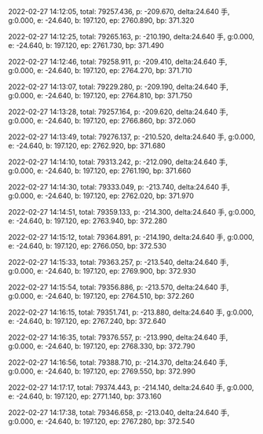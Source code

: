 2022-02-27 14:12:05, total: 79257.436, p: -209.670, delta:24.640 手, g:0.000, e: -24.640, b: 197.120, ep: 2760.890, bp: 371.320

2022-02-27 14:12:25, total: 79265.163, p: -210.190, delta:24.640 手, g:0.000, e: -24.640, b: 197.120, ep: 2761.730, bp: 371.490

2022-02-27 14:12:46, total: 79258.911, p: -209.410, delta:24.640 手, g:0.000, e: -24.640, b: 197.120, ep: 2764.270, bp: 371.710

2022-02-27 14:13:07, total: 79229.280, p: -209.190, delta:24.640 手, g:0.000, e: -24.640, b: 197.120, ep: 2764.810, bp: 371.750

2022-02-27 14:13:28, total: 79257.164, p: -209.620, delta:24.640 手, g:0.000, e: -24.640, b: 197.120, ep: 2766.860, bp: 372.060

2022-02-27 14:13:49, total: 79276.137, p: -210.520, delta:24.640 手, g:0.000, e: -24.640, b: 197.120, ep: 2762.920, bp: 371.680

2022-02-27 14:14:10, total: 79313.242, p: -212.090, delta:24.640 手, g:0.000, e: -24.640, b: 197.120, ep: 2761.190, bp: 371.660

2022-02-27 14:14:30, total: 79333.049, p: -213.740, delta:24.640 手, g:0.000, e: -24.640, b: 197.120, ep: 2762.020, bp: 371.970

2022-02-27 14:14:51, total: 79359.133, p: -214.300, delta:24.640 手, g:0.000, e: -24.640, b: 197.120, ep: 2763.940, bp: 372.280

2022-02-27 14:15:12, total: 79364.891, p: -214.190, delta:24.640 手, g:0.000, e: -24.640, b: 197.120, ep: 2766.050, bp: 372.530

2022-02-27 14:15:33, total: 79363.257, p: -213.540, delta:24.640 手, g:0.000, e: -24.640, b: 197.120, ep: 2769.900, bp: 372.930

2022-02-27 14:15:54, total: 79356.886, p: -213.570, delta:24.640 手, g:0.000, e: -24.640, b: 197.120, ep: 2764.510, bp: 372.260

2022-02-27 14:16:15, total: 79351.741, p: -213.880, delta:24.640 手, g:0.000, e: -24.640, b: 197.120, ep: 2767.240, bp: 372.640

2022-02-27 14:16:35, total: 79376.557, p: -213.990, delta:24.640 手, g:0.000, e: -24.640, b: 197.120, ep: 2768.330, bp: 372.790

2022-02-27 14:16:56, total: 79388.710, p: -214.370, delta:24.640 手, g:0.000, e: -24.640, b: 197.120, ep: 2769.550, bp: 372.990

2022-02-27 14:17:17, total: 79374.443, p: -214.140, delta:24.640 手, g:0.000, e: -24.640, b: 197.120, ep: 2771.140, bp: 373.160

2022-02-27 14:17:38, total: 79346.658, p: -213.040, delta:24.640 手, g:0.000, e: -24.640, b: 197.120, ep: 2767.280, bp: 372.540